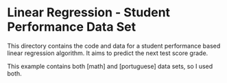 # Linear Regression - Student Performance Data Set
This directory contains the code and data for a student performance based linear regression algorithm. It aims to predict the next test score grade.

This example contains both [math] and [portuguese] data sets, so I used both.